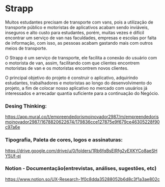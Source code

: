 # Strapp

Muitos estudantes precisam de transporte com vans, pois a utilização de transporte público e motoristas de aplicativos acabam sendo inviáveis, inseguros e alto custo para estudantes, porém, muitas vezes é difícil encontrar um serviço de van nas faculdades, empresas e escolas por falta de informação, com isso, as pessoas acabam gastando mais com outros meios de transporte.

O Strapp é um serviço de transporte, ele facilita a conexão do usuário com o motorista de van, assim, facilitando com que clientes encontrem motoristas de van e os motoristas encontrem novos clientes.

O principal objetivo do projeto é construir o aplicativo, adquirindo estudantes, trabalhadores e motoristas ao longo do desenvolvimento do projeto, a fim de colocar nosso aplicativo no mercado com usuários já interessados e arrecadar quantia suficiente para a continuação do Negócio.

### Desing Thinking:
<https://app.mural.co/t/empreendedorismoinovador2987/m/empreendedorismoinovador2987/1678820622674/179836cce127875e9f679ce46305228f90c97a6e>

### Tipografia, Paleta de cores, logos e assinaturas:
<https://drive.google.com/drive/u/0/folders/1Rb6fqBsEIRfg2yEXKYCo8aeSHY5Uf-ei>

### Notion - Documentação(entrevistas, análises, sugestões, etc)
<https://www.notion.so/UX-Research-1f0c8dda35288052b6d8c3f1a3ae802c>
